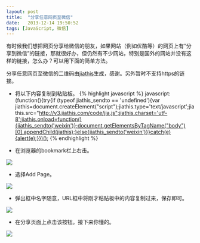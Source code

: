 ```yaml
---
layout: post
title:  "分享任意网页至微信"
date:   2013-12-14 19:50:52
tags: [JavaScript, 微信]
---
```


有时候我们想把网页分享给微信的朋友，如果网站（例如优酷等）的网页上有“分享到微信”的链接，那就很好办，但仍然有不少网站，特别是国外的网站并没有这样的链接，怎么办？可以用下面的简单方法。

分享任意网页至微信的二维码由<a href="http://jiathis.com" target="_blank">jiathis</a>生成，感谢。另外暂时不支持https的链接。

* 将以下内容复制到粘贴板。
{% highlight javascript %}
javascript:(function(){try{if (typeof jiathis_sendto == 'undefined'){var jiathis=document.createElement("script");jiathis.type='text/javascript';jiathis.src="http://v3.jiathis.com/code/jia.js";jiathis.charset='utf-8';jiathis.onload=function(){jiathis_sendto('weixin')};document.getElementsByTagName("body")[0].appendChild(jiathis);}else{jiathis_sendto('weixin')}}catch(e){alert(e);}})();
{% endhighlight %}

* 在浏览器的bookmark栏上右击。

![]({{site.baseurl}}/images/20131214/2.jpg)

* 选择Add Page。

![]({{site.baseurl}}/images/20131214/3.jpg)

* 弹出框中名字随意，URL框中将刚才粘贴板中的内容复制过来，保存即可。

![]({{site.baseurl}}/images/20131214/4.jpg)

* 在分享页面上点击该按钮。接下来你懂的。

![]({{site.baseurl}}/images/20131214/5.jpg)
